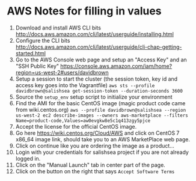 # AWS Notes for filling in values

 1. Download and install AWS CLI bits http://docs.aws.amazon.com/cli/latest/userguide/installing.html
 1. Configure the CLI bits http://docs.aws.amazon.com/cli/latest/userguide/cli-chap-getting-started.html
 1. Go to the AWS Console web page and setup an "Access Key" and an "SSH Public Key" https://console.aws.amazon.com/iam/home?region=us-west-2#users/davidbrown
 1. Setup a session to start the cluster (the session token, key id and access key goes into the Vagrantfile)
    ```aws sts --profile davidbrown@salishsea get-session-token --duration-seconds 3600```
 1. Source the `setup_env` setup script to initialize your environment
 1. Find the AMI for the basic CentOS image (magic product code came from wiki.centos.org)
    ```aws --profile davidbrown@salishsea --region us-west-2 ec2 describe-images --owners aws-marketplace --filters Name=product-code,Values=aw0evgkw8e5c1q413zgy5pjce```
 1. Accept the license for the official CentOS image.
  1. Go here https://wiki.centos.org/Cloud/AWS and click on CentOS 7 x86_64 image link, should take you to an AWS MarketPlace web page.
  1. Click on continue like you are ordering the image as a product...
  1. Login with your credentials for salishsea project if you are not already logged in.
  1. Click on the "Manual Launch" tab in center part of the page.
  1. Click on the button on the right that says ```Accept Software Terms```

